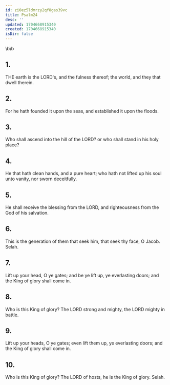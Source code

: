 ```yaml
---
id: zi0ez5ldmrzy2qf8gas39vc
title: Psalm24
desc: ''
updated: 1704668915340
created: 1704668915340
isDir: false
---
```

\b\b
## 1.
THE earth is the LORD's, and the fulness thereof; the world, and they that dwell therein.
## 2.
For he hath founded it upon the seas, and established it upon the floods.
## 3.
Who shall ascend into the hill of the LORD?  or who shall stand in his holy place?
## 4.
He that hath clean hands, and a pure heart; who hath not lifted up his soul unto vanity, nor sworn deceitfully.
## 5.
He shall receive the blessing from the LORD, and righteousness from the God of his salvation.
## 6.
This is the generation of them that seek him, that seek thy face, O Jacob.  Selah.
## 7.
Lift up your head, O ye gates; and be ye lift up, ye everlasting doors; and the King of glory shall come in.
## 8.
Who is this King of glory?  The LORD strong and mighty, the LORD mighty in battle.
## 9.
Lift up your heads, O ye gates; even lift them up, ye everlasting doors; and the King of glory shall come in.
## 10.
Who is this King of glory?  The LORD of hosts, he is the King of glory.  Selah.
